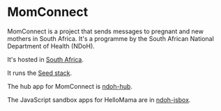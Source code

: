 # MomConnect

MomConnect is a project that sends messages to pregnant and new
mothers in South Africa. It's a programme by the South African
National Department of Health (NDoH).

It's hosted in [South Africa](../infrastructure/south-africa.html).

It runs the [Seed stack](../tech/seed-stack.html).

The hub app for MomConnect is
[ndoh-hub](https://github.com/praekeltfoundation/ndoh-hub).

The JavaScript sandbox apps for HelloMama are in
[ndoh-jsbox](https://github.com/praekeltfoundation/ndoh-jsbox).
